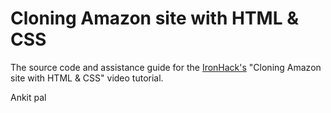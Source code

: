 # Cloning Amazon site with HTML & CSS

The source code and assistance guide for the [IronHack's](http://ironhack.com) "Cloning Amazon site with HTML & CSS" video tutorial.

Ankit pal  